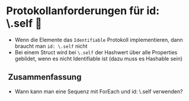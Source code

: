 # Protokollanforderungen für id: \\.self 👤

- Wenn die Elemente das `Identifiable` Protokoll implementieren, dann braucht man `id: \.self` nicht
- Bei einem Struct wird bei `\.self` der Hashwert über alle Properties gebildet, wenn es nicht Identifiable ist (dazu muss es Hashable sein)

##  Zusammenfassung
- Wann kann man eine Sequenz mit ForEach und id: \\.self verwenden?